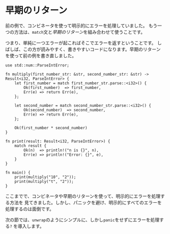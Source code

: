 # 早期のリターン

前の例で、コンビネータを使って明示的にエラーを処理していました。
もう一つの方法は、`match`文と*早期のリターン*を組み合わせて使うことです。

つまり、単純に一つエラーが起こればそこでエラーを返すということです。
しばしば、この方が読みやすく、書きやすいコードになります。早期のリターン
を使って前の例を書き直しました。

```rust,editable
use std::num::ParseIntError;

fn multiply(first_number_str: &str, second_number_str: &str) -> Result<i32, ParseIntError> {
    let first_number = match first_number_str.parse::<i32>() {
        Ok(first_number)  => first_number,
        Err(e) => return Err(e),
    };

    let second_number = match second_number_str.parse::<i32>() {
        Ok(second_number)  => second_number,
        Err(e) => return Err(e),
    };

    Ok(first_number * second_number)
}

fn print(result: Result<i32, ParseIntError>) {
    match result {
        Ok(n)  => println!("n is {}", n),
        Err(e) => println!("Error: {}", e),
    }
}

fn main() {
    print(multiply("10", "2"));
    print(multiply("t", "2"));
}
```

ここまでで、コンビネータや早期のリターンを使って、明示的にエラーを処理する方法を
見てきました。しかし、パニックを避け、明示的にすべてのエラーを処理するのは面倒です。

次の節では、`unwrap`のようにシンプルに、しかし`panic`をせずにエラーを処理する`?`
を導入します。
